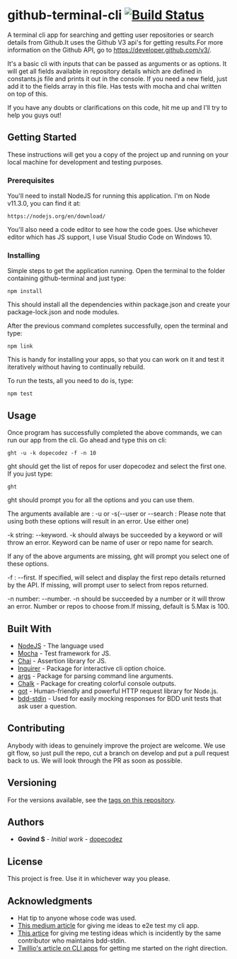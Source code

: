 # github-terminal-cli [![Build Status](https://travis-ci.org/dopecodez/github-terminal.svg?branch=master)](https://travis-ci.org/dopecodez/github-terminal)
A terminal cli app for searching and getting user repositories or search details from Github.It uses the Github V3 api's for getting results.For more information on the Github API, go to https://developer.github.com/v3/.

It's a basic cli with inputs that can be passed as arguments or as options. It will get all fields available in repository details which are defined in constants.js file and prints it out in the console. If you need a new field, just add it to the fields array in this file. Has tests with mocha and chai written on top of this.

If you have any doubts or clarifications on this code, hit me up and I'll try to help you guys out!

## Getting Started

These instructions will get you a copy of the project up and running on your local machine for development and testing purposes. 

### Prerequisites

You'll need to install NodeJS for running this application. I'm on Node v11.3.0, you can find it at:
```
https://nodejs.org/en/download/
```
You'll also need a code editor to see how the code goes. Use whichever editor which has JS support, I use Visual Studio Code on 
Windows 10.

### Installing

Simple steps to get the application running. Open the terminal to the folder containing github-terminal and just type:
```
npm install
```
This should install all the dependencies within package.json and create your package-lock.json and node modules.

After the previous command completes successfully, open the terminal and type:
```
npm link
```
This is handy for installing your apps, so that you can work on it and test it iteratively without having to continually rebuild.

To run the tests, all you need to do is, type:
```
npm test
```
## Usage

Once program has successfully completed the above commands, we can run our app from the cli. Go ahead and type this on cli:
```
ght -u -k dopecodez -f -n 10
```
ght should get the list of repos for user dopecodez and select the first one. If you just type:
```
ght
```
ght should prompt you for all the options and you can use them.

The arguments available are : -u or -s(--user or --search : Please note that using both these options will result in an error. Use either one)

-k string: --keyword. -k should always be succeeded by a keyword or will throw an error. Keyword can be name of user or repo name for search.

If any of the above arguments are missing, ght will prompt you select one of these options.

-f : --first. If specified, will select and display the first repo details returned by the API. If missing, will prompt user to select from repos returned.

-n number: --number. -n should be succeeded by a number or it will throw an error. Number or repos to choose from.If missing, default is 5.Max is 100.

## Built With

* [NodeJS](https://nodejs.org/en/) - The language used
* [Mocha](https://mochajs.org/) - Test framework for JS.
* [Chai](https://www.chaijs.com/) - Assertion library for JS.
* [Inquirer](https://www.npmjs.com/package/inquirer/v/0.2.3) - Package for interactive cli option choice.
* [args](https://www.npmjs.com/package/args) - Package for parsing command line arguments.
* [Chalk](https://www.npmjs.com/package/chalk) - Package for creating colorful console outputs.
* [got](https://www.npmjs.com/package/got) - Human-friendly and powerful HTTP request library for Node.js.
* [bdd-stdin](https://www.npmjs.com/package/bdd-stdin) - Used for easily mocking responses for BDD unit tests that ask user a question.

## Contributing

Anybody with ideas to genuinely improve the project are welcome. We use git flow, so just pull the repo, cut a branch on develop and put a pull request back to us. We will look through the PR as soon as possible.

## Versioning
For the versions available, see the [tags on this repository](https://github.com/dopecodez/github-terminal/tags). 

## Authors

* **Govind S** - *Initial work* - [dopecodez](https://github.com/dopecodez)

## License

This project is free. Use it in whichever way you please.

## Acknowledgments

* Hat tip to anyone whose code was used.
* [This medium article](https://medium.com/@zorrodg/integration-tests-on-node-js-cli-part-1-why-and-how-fa5b1ba552fe) for giving me ideas to e2e test my cli app.
* [This artice](https://glebbahmutov.com/blog/unit-testing-cli-programs/) for giving me testing ideas which is incidently by the same contributor who maintains bdd-stdin.
* [Twillio's article on CLI apps](https://www.twilio.com/blog/how-to-build-a-cli-with-node-js) for getting me started on the right direction.
